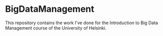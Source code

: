 # BigDataManagement
This repository contains the work I've done for the Introduction to Big Data Management course of the University of Helsinki.
